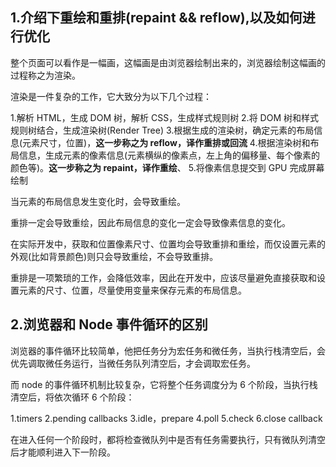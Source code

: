 ## 1.介绍下重绘和重排(repaint && reflow),以及如何进行优化

整个页面可以看作是一幅画，这幅画是由浏览器绘制出来的，浏览器绘制这幅画的过程称之为渲染。

渲染是一件复杂的工作，它大致分为以下几个过程：

1.解析 HTML，生成 DOM 树，解析 CSS，生成样式规则树 2.将 DOM 树和样式规则树结合，生成渲染树(Render Tree) 3.根据生成的渲染树，确定元素的布局信息(元素尺寸，位置)，**这一步称之为 reflow，译作重排或回流** 4.根据渲染树和布局信息，生成元素的像素信息(元素横纵的像素点，左上角的偏移量、每个像素的颜色等)。**这一步称之为 repaint，译作重绘**、 5.将像素信息提交到 GPU 完成屏幕绘制

当元素的布局信息发生变化时，会导致重绘。

重排一定会导致重绘，因此布局信息的变化一定会导致像素信息的变化。

在实际开发中，获取和位置像素尺寸、位置均会导致重排和重绘，而仅设置元素的外观(比如背景颜色)则只会导致重绘，不会导致重排。

重排是一项繁琐的工作，会降低效率，因此在开发中，应该尽量避免直接获取和设置元素的尺寸、位置，尽量使用变量来保存元素的布局信息。

## 2.浏览器和 Node 事件循环的区别

浏览器的事件循环比较简单，他把任务分为宏任务和微任务，当执行栈清空后，会优先调取微任务运行，当微任务队列清空后，才会调取宏任务。

而 node 的事件循环机制比较复杂，它将整个任务调度分为 6 个阶段，当执行栈清空后，将依次循环 6 个阶段：

1.timers
2.pending callbacks
3.idle，prepare
4.poll
5.check
6.close callback

在进入任何一个阶段时，都将检查微队列中是否有任务需要执行，只有微队列清空后才能顺利进入下一阶段。
